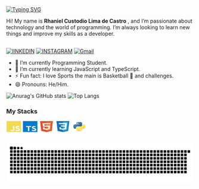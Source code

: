 ## <div align="center">
  <a href="https://git.io/typing-svg">
    <img src="https://readme-typing-svg.demolab.com?font=Fira+Code&weight=500&size=22&pause=1000&color=08f598&center=true&vCenter=true&random=false&width=524&lines=%E2%8A%B9+Welcome+to+my+profile!+%CB%99%E1%B5%95%CB%99+%E2%8A%B9+" alt="Typing SVG">
  </a>
</div>

  <p>Hi! My name is <strong>Rhaniel Custodio Lima de Castro</strong> , and I’m passionate about technology and the world of programming. I’m always looking to learn new things and improve my skills as a developer.</p>

   ##

   [![lINKEDIN](https://img.shields.io/badge/LinkedIn-0077B5?style=for-the-badge&logo=linkedin&logoColor=white)](https://www.linkedin.com/rhaniellima)
[![INSTAGRAM](https://img.shields.io/badge/Instagram-E4405F?style=for-the-badge&logo=instagram&logoColor=white)](https://www.instagram.com/_RhanielLima__Rhaniel?igsh=MTVweHgyM2p1Ym1wcA%3D%3D&utm_source=qr)
[![Gmail](https://img.shields.io/badge/Gmail-D14836?style=for-the-badge&logo=gmail&logoColor=white)](mailto:custodiorhaniel8@gmail.com?subject=Contato%20via%20GitHub)



- 🔭 I’m currently Programming Student.
- 🌱 I’m currently learning JavaScript and TypeScript.
- ⚡ Fun fact: I love Sports the main is Basketball 🏀 and challenges.
- 😄 Pronouns: He/Him.

 
![Anurag's GitHub stats](https://github-readme-stats.vercel.app/api?username=RhanieLima&show_icons=true&theme=chartreuse-dark)
![Top Langs](https://github-readme-stats.vercel.app/api/top-langs/?username=RhanieLima&layout=compact&theme=chartreuse-dark)


<h3 align="left">My Stacks </h3>
<div style="display: inline_block">
  <img align="center" alt="Rhani-Js" height="30" width="40" src="https://raw.githubusercontent.com/devicons/devicon/master/icons/javascript/javascript-plain.svg">
  <img align="center" alt="Rhani-Ts" height="30" width="40" src="https://raw.githubusercontent.com/devicons/devicon/master/icons/typescript/typescript-plain.svg">
  <img align="center" alt="Rhani-HTML" height="30" width="40" src="https://raw.githubusercontent.com/devicons/devicon/master/icons/html5/html5-original.svg">
  <img align="center" alt="Rhani-CSS" height="30" width="40" src="https://raw.githubusercontent.com/devicons/devicon/master/icons/css3/css3-original.svg">
  <img align="center" alt="Rhani-Python" height="30" width="40" src="https://raw.githubusercontent.com/devicons/devicon/master/icons/python/python-original.svg">
</div>

##

<picture align="center">
  <source media="(prefers-color-scheme: dark)" srcset="https://raw.githubusercontent.com/RhanieLIma/RhanieLIma/output/github-contribution-grid-snake-dark.svg">
  <source media="(prefers-color-scheme: light)" srcset="https://raw.githubusercontent.com/RhanieLIma/RhanieLIma/output/github-contribution-grid-snake-dark.svg">
  <img align="center" alt="github contribution grid snake animation" src="https://raw.githubusercontent.com/RhanieLIma/RhanieLIma/output/github-contribution-grid-snake.svg">
</picture>

  

